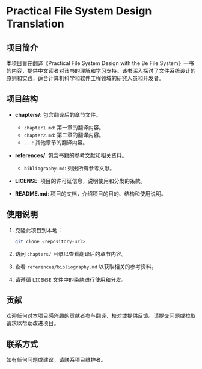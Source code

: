 # Practical File System Design Translation

## 项目简介

本项目旨在翻译《Practical File System Design with the Be File System》一书的内容，提供中文读者对该书的理解和学习支持。该书深入探讨了文件系统设计的原则和实践，适合计算机科学和软件工程领域的研究人员和开发者。

## 项目结构

- **chapters/**: 包含翻译后的章节文件。
  - `chapter1.md`: 第一章的翻译内容。
  - `chapter2.md`: 第二章的翻译内容。
  - `...`: 其他章节的翻译内容。
  
- **references/**: 包含书籍的参考文献和相关资料。
  - `bibliography.md`: 列出所有参考文献。

- **LICENSE**: 项目的许可证信息，说明使用和分发的条款。

- **README.md**: 项目的文档，介绍项目的目的、结构和使用说明。

## 使用说明

1. 克隆此项目到本地：

   ```bash
   git clone <repository-url>
   ```

2. 访问 `chapters/` 目录以查看翻译后的章节内容。

3. 查看 `references/bibliography.md` 以获取相关的参考资料。

4. 请遵循 `LICENSE` 文件中的条款进行使用和分发。

## 贡献

欢迎任何对本项目感兴趣的贡献者参与翻译、校对或提供反馈。请提交问题或拉取请求以帮助改进项目。

## 联系方式

如有任何问题或建议，请联系项目维护者。
